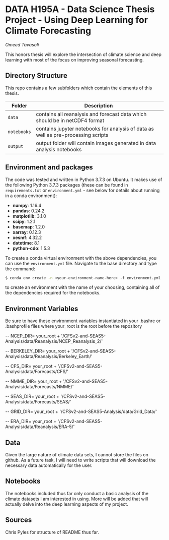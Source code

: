 # DATA H195A - Data Science Thesis Project - Using Deep Learning for Climate Forecasting

_Omeed Tavasoli_

This honors thesis will explore the intersection of climate science and deep learning with most of the focus on improving seasonal forecasting. 

## Directory Structure

This repo contains a few subfolders which contain the elements of this thesis.

| Folder | Description |
|-----|-----|
| `data`  | contains all reanalysis and forecast data which should be in netCDF4 format  |
| `notebooks`  | contains jupyter notebooks for analysis of data as well as pre-processing scripts |
| `output`  | output folder will contain images generated in data analysis notebooks  |

## Environment and packages
The code was tested and written in Python 3.7.3 on Ubuntu. It makes use of the following Python 3.7.3 packages (these can be found in `requirements.txt` or `environment.yml` - see below for details about running in a conda environment):
+ **numpy**: 1.16.4
+ **pandas**: 0.24.2
+ **matplotlib**: 3.1.0
+ **scipy**: 1.2.1
+ **basemap**: 1.2.0
+ **xarray**: 0.12.3
+ **xesmf**: 4.32.2
+ **datetime**: 8.1
+ **python-cdo**: 1.5.3


To create a conda virtual environment with the above dependencies, you can use the `environment.yml` file. Navigate to the base directory and type the command:

```bash
$ conda env create -n <your-environment-name-here> -f environment.yml

```
to create an environment with the name of your choosing, containing all of the dependencies required for the notebooks.

## Environment Variables

Be sure to have these environment variables instantiated in your .bashrc or .bashprofile files where your_root is the root before the repository

-- NCEP_DIR= your_root + '/CFSv2-and-SEAS5-Analysis/data/Reanalysis/NCEP_Reanalysis_2/'

-- BERKELEY_DIR= your_root + '/CFSv2-and-SEAS5-Analysis/data/Reanalysis/Berkeley_Earth/'

-- CFS_DIR= your_root + '/CFSv2-and-SEAS5-Analysis/data/Forecasts/CFS/'

-- NMME_DIR= your_root + '/CFSv2-and-SEAS5-Analysis/data/Forecasts/NMME/'

-- SEAS_DIR= your_root + '/CFSv2-and-SEAS5-Analysis/data/Forecasts/SEAS/'

-- GRID_DIR= your_root + '/CFSv2-and-SEAS5-Analysis/data/Grid_Data/'

-- ERA_DIR= your_root + '/CFSv2-and-SEAS5-Analysis/data/Reanalysis/ERA-5/'

## Data

Given the large nature of climate data sets, I cannot store the files on github. As a future task, I will need to write scripts that will download the necessary data automatically for the user.

## Notebooks
The notebooks included thus far only conduct a basic analysis of the climate datasets I am interested in using. More will be added that will actually delve into the deep learning aspects of my project.

## Sources

Chris Pyles for structure of README thus far.
